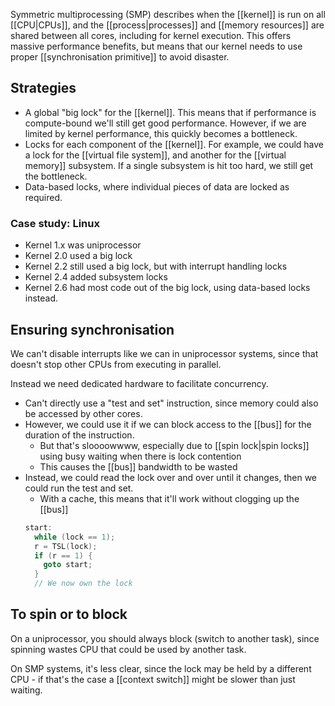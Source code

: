 Symmetric multiprocessing (SMP) describes when the [[kernel]] is run on all [[CPU|CPUs]], and the [[process|processes]] and [[memory resources]] are shared between all cores, including for kernel execution. This offers massive performance benefits, but means that our kernel needs to use proper [[synchronisation primitive]] to avoid disaster.

## Strategies

- A global "big lock" for the [[kernel]]. This means that if performance is compute-bound we'll still get good performance. However, if we are limited by kernel performance, this quickly becomes a bottleneck.
- Locks for each component of the [[kernel]]. For example, we could have a lock for the [[virtual file system]], and another for the [[virtual memory]] subsystem. If a single subsystem is hit too hard, we still get the bottleneck.
- Data-based locks, where individual pieces of data are locked as required.

### Case study: Linux

- Kernel 1.x was uniprocessor
- Kernel 2.0 used a big lock
- Kernel 2.2 still used a big lock, but with interrupt handling locks
- Kernel 2.4 added subsystem locks
- Kernel 2.6 had most code out of the big lock, using data-based locks instead.

## Ensuring synchronisation
We can't disable interrupts like we can in uniprocessor systems, since that doesn't stop other CPUs from executing in parallel.

Instead we need dedicated hardware to facilitate concurrency.

- Can't directly use a "test and set" instruction, since memory could also be accessed by other cores.
- However, we could use it if we can block access to the [[bus]] for the duration of the instruction.
	- But that's sloooowwww, especially due to [[spin lock|spin locks]] using busy waiting when there is lock contention
	- This causes the [[bus]] bandwidth to be wasted
- Instead, we could read the lock over and over until it changes, then we could run the test and set.
	- With a cache, this means that it'll work without clogging up the [[bus]]
	```c
	start:
	  while (lock == 1);
	  r = TSL(lock);
	  if (r == 1) {
		goto start;
	  }
	  // We now own the lock
	```

## To spin or to block

On a uniprocessor, you should always block (switch to another task), since spinning wastes CPU that could be used by another task.

On SMP systems, it's less clear, since the lock may be held by a different CPU - if that's the case a [[context switch]] might be slower than just waiting.
